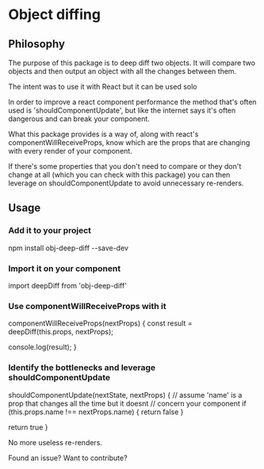 # Object diffing

## Philosophy
The purpose of this package is to deep diff two objects.
It will compare two objects and then output an object with
all the changes between them.

The intent was to use it with React but it can be used solo

In order to improve a react component performance the method that's
often used is 'shouldComponentUpdate', but like the internet says
it's often dangerous and can break your component.

What this package provides is a way of, along with react's
componentWillReceiveProps, know which are the props that are changing
with every render of your component.

If there's some properties that you don't need to compare or they don't
change at all (which you can check with this package) you can then
leverage on shouldComponentUpdate to avoid unnecessary re-renders.

## Usage
### Add it to your project
npm install obj-deep-diff --save-dev

### Import it on your component
import deepDiff from 'obj-deep-diff'

### Use componentWillReceiveProps with it
componentWillReceiveProps(nextProps) {
  const result = deepDiff(this.props, nextProps);

  console.log(result);
}

### Identify the bottlenecks and leverage shouldComponentUpdate
shouldComponentUpdate(nextState, nextProps) {
  // assume 'name' is a prop that changes all the time but it doesnt
  // concern your component
  if (this.props.name !== nextProps.name) {
    return false
  }

  return true
}

No more useless re-renders.

Found an issue? <link to issues>
Want to contribute? <link to pull req>

